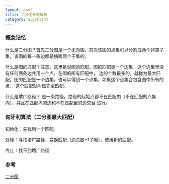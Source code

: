 ```yaml
---
layout: post
title: 二分图专题解析
category: algorithm 
---
```

### 概念记忆
什么是二分图？首先二分图是一个无向图，其次该图的点集可以分割成两个非空子集，该图的每一条边都是横跨两个子集的。

什么是图的匹配？注意，这里是说图的匹配。图的匹配是一个边集，这个边集里没有任何两条边共用一个点。在图的所有匹配中，
边的个数最多的，就称为最大匹配。图的匹配是一个边集，也可以得到一个点集，如果这个点集合包含图中所有的点，
这个匹配就叫做完全匹配。

什么是增广路径？ 是一条路径，路径的起始点都不在匹配内（不在匹配的点集内），并且在匹配内的边和不在匹配里的边交替
进行。

### 匈牙利算法（二分图最大匹配）

初始化：先找到一个匹配。

处理：寻找增广路径，变换匹配（边总数+1了哦），使用新的匹配。

终止：找不到增广路径

### 参考
[二分图](http://blog.sciencenet.cn/blog-636598-547569.html)
